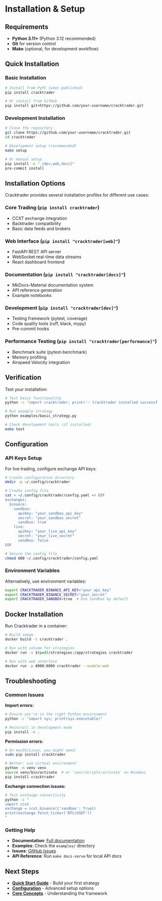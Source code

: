 # Installation & Setup

## Requirements

- **Python 3.11+** (Python 3.12 recommended)
- **Git** for version control
- **Make** (optional, for development workflow)

## Quick Installation

### Basic Installation

```bash
# Install from PyPI (when published)
pip install cracktrader

# Or install from GitHub
pip install git+https://github.com/your-username/cracktrader.git
```

### Development Installation

```bash
# Clone the repository
git clone https://github.com/your-username/cracktrader.git
cd cracktrader

# Development setup (recommended)
make setup

# Or manual setup
pip install -e ".[dev,web,docs]"
pre-commit install
```

## Installation Options

Cracktrader provides several installation profiles for different use cases:

### Core Trading (`pip install cracktrader`)
- CCXT exchange integration
- Backtrader compatibility
- Basic data feeds and brokers

### Web Interface (`pip install "cracktrader[web]"`)
- FastAPI REST API server
- WebSocket real-time data streams
- React dashboard frontend

### Documentation (`pip install "cracktrader[docs]"`)
- MkDocs-Material documentation system
- API reference generation
- Example notebooks

### Development (`pip install "cracktrader[dev]"`)
- Testing framework (pytest, coverage)
- Code quality tools (ruff, black, mypy)
- Pre-commit hooks

### Performance Testing (`pip install "cracktrader[performance]"`)
- Benchmark suite (pytest-benchmark)
- Memory profiling
- Airspeed Velocity integration

## Verification

Test your installation:

```bash
# Test basic functionality
python -c "import cracktrader; print('✅ Cracktrader installed successfully')"

# Run example strategy
python examples/basic_strategy.py

# Check development tools (if installed)
make test
```

## Configuration

### API Keys Setup

For live trading, configure exchange API keys:

```bash
# Create configuration directory
mkdir -p ~/.config/cracktrader

# Create config file
cat > ~/.config/cracktrader/config.yaml << EOF
exchanges:
  binance:
    sandbox:
      apiKey: "your_sandbox_api_key"
      secret: "your_sandbox_secret"
      sandbox: true
    live:
      apiKey: "your_live_api_key"  
      secret: "your_live_secret"
      sandbox: false
EOF

# Secure the config file
chmod 600 ~/.config/cracktrader/config.yaml
```

### Environment Variables

Alternatively, use environment variables:

```bash
export CRACKTRADER_BINANCE_API_KEY="your_api_key"
export CRACKTRADER_BINANCE_SECRET="your_secret"
export CRACKTRADER_SANDBOX=true  # Use sandbox by default
```

## Docker Installation

Run Cracktrader in a container:

```bash
# Build image
docker build -t cracktrader .

# Run with volume for strategies
docker run -v $(pwd)/strategies:/app/strategies cracktrader

# Run with web interface
docker run -p 8000:8000 cracktrader --enable-web
```

## Troubleshooting

### Common Issues

**Import errors:**
```bash
# Ensure you're in the right Python environment
python -c "import sys; print(sys.executable)"

# Reinstall in development mode
pip install -e .
```

**Permission errors:**
```bash
# On macOS/Linux, you might need:
sudo pip install cracktrader

# Better: use virtual environment
python -m venv venv
source venv/bin/activate  # or `venv\Scripts\activate` on Windows
pip install cracktrader
```

**Exchange connection issues:**
```bash
# Test exchange connectivity
python -c "
import ccxt
exchange = ccxt.binance({'sandbox': True})
print(exchange.fetch_ticker('BTC/USDT'))
"
```

### Getting Help

- **Documentation**: [Full documentation](https://your-domain.com/cracktrader-docs)
- **Examples**: Check the `examples/` directory
- **Issues**: [GitHub Issues](https://github.com/your-username/cracktrader/issues)
- **API Reference**: Run `make docs-serve` for local API docs

## Next Steps

- [**Quick Start Guide**](quickstart.md) - Build your first strategy
- [**Configuration**](configuration.md) - Advanced setup options  
- [**Core Concepts**](../core_concepts/architecture.md) - Understanding the framework